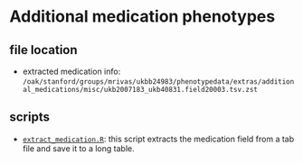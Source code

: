 # Additional medication phenotypes

## file location

- extracted medication info: `/oak/stanford/groups/mrivas/ukbb24983/phenotypedata/extras/additional_medications/misc/ukb2007183_ukb40831.field20003.tsv.zst`

## scripts

- [`extract_medication.R`](extract_medication.R): this script extracts the medication field from a tab file and save it to a long table.

